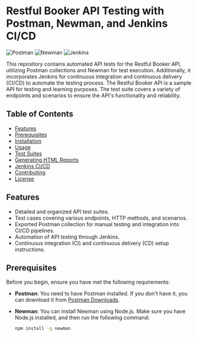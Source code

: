 # Restful Booker API Testing with Postman, Newman, and Jenkins CI/CD

![Postman]([https://img.shields.io/badge/Postman-Collection-brightgreen](https://user-images.githubusercontent.com/25181517/192109061-e138ca71-337c-4019-8d42-4792fdaa7128.png))
![Newman](https://img.shields.io/badge/Newman-Command_Line-brightgreen)
![Jenkins]([https://img.shields.io/badge/Jenkins-CI/CD-brightgreen](https://user-images.githubusercontent.com/25181517/179090274-733373ef-3b59-4f28-9ecb-244bea700932.png))

This repository contains automated API tests for the Restful Booker API, utilizing Postman collections and Newman for test execution. Additionally, it incorporates Jenkins for continuous integration and continuous delivery (CI/CD) to automate the testing process. The Restful Booker API is a sample API for testing and learning purposes. The test suite covers a variety of endpoints and scenarios to ensure the API's functionality and reliability.

## Table of Contents
- [Features](#features)
- [Prerequisites](#prerequisites)
- [Installation](#installation)
- [Usage](#usage)
- [Test Suites](#test-suites)
- [Generating HTML Reports](#generating-html-reports)
- [Jenkins CI/CD](#jenkins-ci-cd)
- [Contributing](#contributing)
- [License](#license)

## Features
- Detailed and organized API test suites.
- Test cases covering various endpoints, HTTP methods, and scenarios.
- Exported Postman collection for manual testing and integration into CI/CD pipelines.
- Automation of API testing through Jenkins.
- Continuous integration (CI) and continuous delivery (CD) setup instructions.

## Prerequisites
Before you begin, ensure you have met the following requirements:

- **Postman**: You need to have Postman installed. If you don't have it, you can download it from [Postman Downloads](https://www.postman.com/downloads/).

- **Newman**: You can install Newman using Node.js. Make sure you have Node.js installed, and then run the following command:

  ```bash
  npm install -g newman

